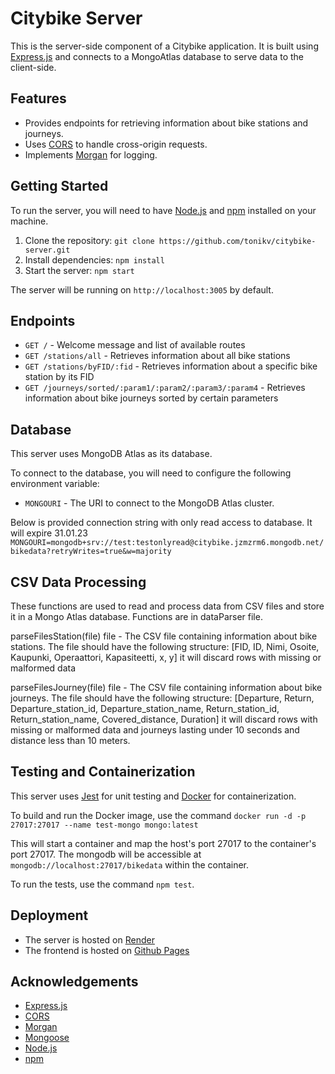 # Citybike Server

This is the server-side component of a Citybike application. It is built using [Express.js](https://expressjs.com/) and connects to a MongoAtlas database to serve data to the client-side.

## Features

- Provides endpoints for retrieving information about bike stations and journeys.
- Uses [CORS](https://developer.mozilla.org/en-US/docs/Web/HTTP/CORS) to handle cross-origin requests.
- Implements [Morgan](https://www.npmjs.com/package/morgan) for logging.

## Getting Started

To run the server, you will need to have [Node.js](https://nodejs.org/) and [npm](https://www.npmjs.com/) installed on your machine.

1. Clone the repository: `git clone https://github.com/tonikv/citybike-server.git`
2. Install dependencies: `npm install`
3. Start the server: `npm start`

The server will be running on `http://localhost:3005` by default.

## Endpoints

- `GET /` - Welcome message and list of available routes
- `GET /stations/all` - Retrieves information about all bike stations
- `GET /stations/byFID/:fid` - Retrieves information about a specific bike station by its FID
- `GET /journeys/sorted/:param1/:param2/:param3/:param4` - Retrieves information about bike journeys sorted by certain parameters

## Database

This server uses MongoDB Atlas as its database.

To connect to the database, you will need to configure the following environment variable:

- `MONGOURI` - The URI to connect to the MongoDB Atlas cluster.

Below is provided connection string with only read access to database. It will expire 31.01.23
`MONGOURI=mongodb+srv://test:testonlyread@citybike.jzmzrm6.mongodb.net/bikedata?retryWrites=true&w=majority`

## CSV Data Processing

These functions are used to read and process data from CSV files and store it in a Mongo Atlas database. Functions are in dataParser file.

parseFilesStation(file)
file - The CSV file containing information about bike stations. The file should have the following structure: [FID, ID, Nimi, Osoite, Kaupunki, Operaattori, Kapasiteetti, x, y]
it will discard rows with missing or malformed data

parseFilesJourney(file)
file - The CSV file containing information about bike journeys. The file should have the following structure: [Departure, Return, Departure_station_id, Departure_station_name, Return_station_id, Return_station_name, Covered_distance, Duration]
it will discard rows with missing or malformed data and journeys lasting under 10 seconds and distance less than 10 meters.

## Testing and Containerization

This server uses [Jest](https://jestjs.io/) for unit testing and [Docker](https://www.docker.com/) for containerization.

To build and run the Docker image, use the command `docker run -d -p 27017:27017 --name test-mongo mongo:latest`

This will start a container and map the host's port 27017 to the container's port 27017. The mongodb will be accessible at `mongodb://localhost:27017/bikedata` within the container.

To run the tests, use the command `npm test`.

## Deployment

- The server is hosted on [Render](https://citybike.onrender.com)
- The frontend is hosted on [Github Pages](https://tonikv.github.io/citybike-ui/)

## Acknowledgements

- [Express.js](https://expressjs.com/)
- [CORS](https://developer.mozilla.org/en-US/docs/Web/HTTP/CORS)
- [Morgan](https://www.npmjs.com/package/morgan)
- [Mongoose](https://www.npmjs.com/package/mongoose)
- [Node.js](https://nodejs.org/)
- [npm](https://www.npmjs.com/)
